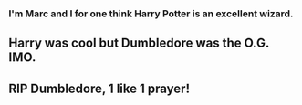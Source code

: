 ### I'm Marc and I for one think Harry Potter is an excellent wizard.

## Harry was cool but Dumbledore was the O.G. IMO.

## RIP Dumbledore, 1 like 1 prayer!